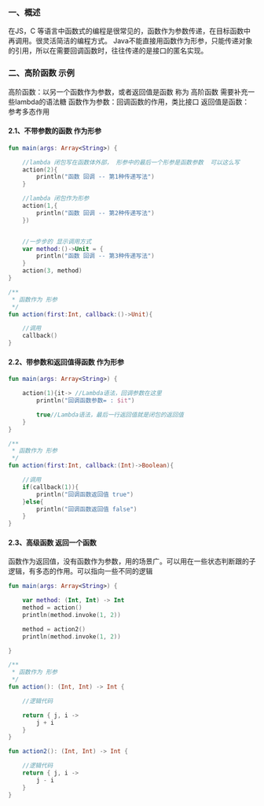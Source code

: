 ### 一、概述

在JS，C 等语言中函数式的编程是很常见的，函数作为参数传递，在目标函数中再调用。很灵活简洁的编程方式。
Java不能直接用函数作为形参，只能传递对象的引用，所以在需要回调函数时，往往传递的是接口的匿名实现。

### 二、高阶函数 示例

高阶函数：以另一个函数作为参数，或者返回值是函数 称为 高阶函数
需要补充一些lambda的语法糖
函数作为参数：回调函数的作用，类比接口
返回值是函数： 参考多态作用

#### 2.1、不带参数的函数 作为形参

```kotlin
fun main(args: Array<String>) {

    //lambda 闭包写在函数体外部， 形参中的最后一个形参是函数参数  可以这么写
    action(2){
        println("函数 回调 -- 第1种传递写法")
    }

    //lambda 闭包作为形参
    action(1,{
        println("函数 回调 -- 第2种传递写法")
    })


    //一步步的 显示调用方式
    var method:()->Unit = {
        println("函数 回调 -- 第3种传递写法")
    }
    action(3, method)
}

/**
 * 函数作为 形参
 */
fun action(first:Int, callback:()->Unit){

    //调用
    callback()
}
```

#### 2.2、带参数和返回值得函数 作为形参

```kotlin
fun main(args: Array<String>) {

    action(1){it-> //Lambda语法，回调参数在这里
        println("回调函数参数= : $it")

        true//Lambda语法，最后一行返回值就是闭包的返回值
    }
}

/**
 * 函数作为 形参
 */
fun action(first:Int, callback:(Int)->Boolean){

    //调用
    if(callback(1)){
        println("回调函数返回值 true")
    }else{
        println("回调函数返回值 false")
    }
}
```

#### 2.3、高级函数 返回一个函数

函数作为返回值，没有函数作为参数，用的场景广。可以用在一些状态判断跟的子逻辑，有多态的作用。可以指向一些不同的逻辑

```kotlin
fun main(args: Array<String>) {

    var method: (Int, Int) -> Int
    method = action()
    println(method.invoke(1, 2))

    method = action2()
    println(method.invoke(1, 2))

}

/**
 * 函数作为 形参
 */
fun action(): (Int, Int) -> Int {

    //逻辑代码

    return { j, i ->
        j + i
    }
}

fun action2(): (Int, Int) -> Int {

    //逻辑代码
    return { j, i ->
        j - i
    }
}
```